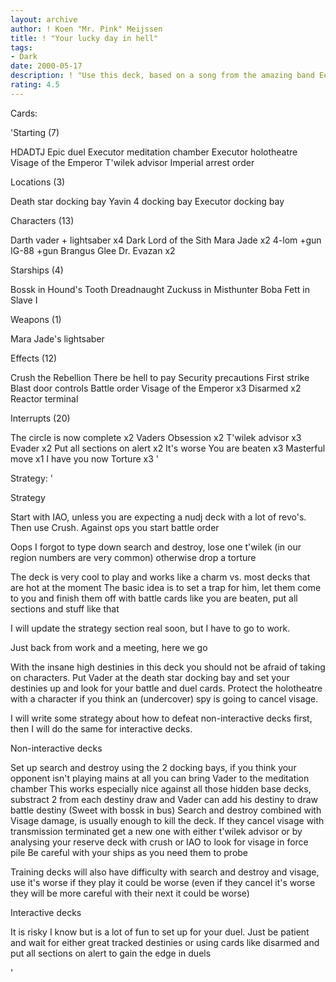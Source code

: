 ```yaml
---
layout: archive
author: ! Koen "Mr. Pink" Meijssen
title: ! "Your lucky day in hell"
tags:
- Dark
date: 2000-05-17
description: ! "Use this deck, based on a song from the amazing band Eels, to bring your rebel friends to a trip to hell"
rating: 4.5
---
```

Cards: 

'Starting (7)

HDADTJ
Epic duel
Executor meditation chamber
Executor holotheatre
Visage of the Emperor
T'wilek advisor
Imperial arrest order 

Locations (3)

Death star docking bay
Yavin 4 docking bay
Executor docking bay

Characters (13)

Darth vader + lightsaber x4
Dark Lord of the Sith
Mara Jade x2
4-lom +gun
IG-88 +gun
Brangus Glee
Dr. Evazan x2

Starships (4)

Bossk in Hound's Tooth
Dreadnaught
Zuckuss in Misthunter
Boba Fett in Slave I

Weapons (1)

Mara Jade's lightsaber

Effects (12)

Crush the Rebellion
There be hell to pay
Security precautions
First strike
Blast door controls
Battle order
Visage of the Emperor x3
Disarmed x2
Reactor terminal

Interrupts (20)

The circle is now complete x2
Vaders Obsession x2
T'wilek advisor x3
Evader x2
Put all sections on alert x2
It's worse
You are beaten x3
Masterful move x1
I have you now
Torture x3 '

Strategy: '

Strategy

Start with IAO, unless you are expecting a nudj deck with a lot of revo's. Then use Crush.
Against ops you start battle order

Oops I forgot to type down search and destroy, lose one t'wilek (in our region numbers are very common) otherwise drop a torture

The deck is very cool to play and works like a charm vs. most decks that are hot at the moment
The basic idea is to set a trap for him, let them come to you and finish them off with battle cards like you are beaten, put all sections and stuff like that


I will update the strategy section real soon, but I have to go to work.

Just back from work and a meeting, here we go

With the insane high destinies in this deck you should not be afraid of taking on characters. Put Vader at the death star docking bay and set your destinies up and look for your battle and duel cards. Protect the holotheatre with a character if you think an (undercover) spy is going to cancel visage.

I will write some strategy about how to defeat non-interactive decks first, then I will do the same for interactive decks.

Non-interactive decks

Set up search and destroy using the 2 docking bays, if you think your opponent isn't playing mains at all you can bring Vader to the meditation chamber This works especially nice against all those hidden base decks, substract 2 from each destiny draw and Vader can add his destiny to draw battle destiny (Sweet with bossk in bus)
Search and destroy combined with Visage damage, is usually enough to kill the deck. If they cancel visage with transmission terminated get a new one with either t'wilek advisor or by analysing your reserve deck with crush or IAO to look for visage in force pile
Be careful with your ships as you need them to probe

Training decks will also have difficulty with search and destroy and visage, use it's worse if they play it could be worse (even if they cancel it's worse they will be more careful with their next it could be worse)

Interactive decks

It is risky I know but is a lot of fun to set up for your duel. Just be patient and wait for either great tracked destinies or using cards like disarmed and put all sections on alert to gain the edge in duels


'